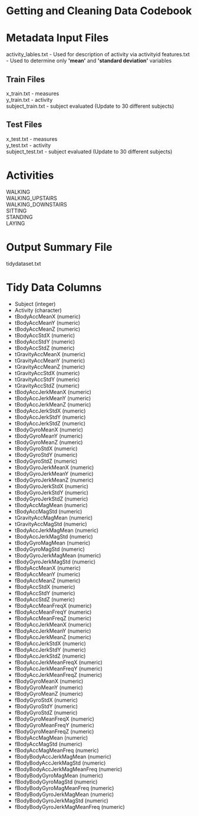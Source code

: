 # Getting and Cleaning Data Codebook

# Metadata Input Files
activity_lables.txt - Used for description of activity via activityid
features.txt - Used to determine only **'mean'** and **'standard deviation'** variables

## Train Files
x_train.txt - measures\
y_train.txt - activity\
subject_train.txt - subject evaluated (Update to 30 different subjects)

## Test Files
x_test.txt - measures\
y_test.txt - activity\
subject_test.txt - subject evaluated (Update to 30 different subjects)

# Activities
WALKING\
WALKING_UPSTAIRS\
WALKING_DOWNSTAIRS\
SITTING\
STANDING\
LAYING

# Output Summary File
tidydataset.txt

# Tidy Data Columns

* Subject (integer)
* Activity (character)
* tBodyAccMeanX (numeric)
* tBodyAccMeanY (numeric)
* tBodyAccMeanZ (numeric)
* tBodyAccStdX (numeric)
* tBodyAccStdY (numeric)
* tBodyAccStdZ (numeric)
* tGravityAccMeanX (numeric)
* tGravityAccMeanY (numeric)
* tGravityAccMeanZ (numeric)
* tGravityAccStdX (numeric)
* tGravityAccStdY (numeric)
* tGravityAccStdZ (numeric)
* tBodyAccJerkMeanX (numeric)
* tBodyAccJerkMeanY (numeric)
* tBodyAccJerkMeanZ (numeric)
* tBodyAccJerkStdX (numeric)
* tBodyAccJerkStdY (numeric)
* tBodyAccJerkStdZ (numeric)
* tBodyGyroMeanX (numeric)
* tBodyGyroMeanY (numeric)
* tBodyGyroMeanZ (numeric)
* tBodyGyroStdX (numeric)
* tBodyGyroStdY (numeric)
* tBodyGyroStdZ (numeric)
* tBodyGyroJerkMeanX (numeric)
* tBodyGyroJerkMeanY (numeric)
* tBodyGyroJerkMeanZ (numeric)
* tBodyGyroJerkStdX (numeric)
* tBodyGyroJerkStdY (numeric)
* tBodyGyroJerkStdZ (numeric)
* tBodyAccMagMean (numeric)
* tBodyAccMagStd (numeric)
* tGravityAccMagMean (numeric)
* tGravityAccMagStd (numeric)
* tBodyAccJerkMagMean (numeric)
* tBodyAccJerkMagStd (numeric)
* tBodyGyroMagMean (numeric)
* tBodyGyroMagStd (numeric)
* tBodyGyroJerkMagMean (numeric)
* tBodyGyroJerkMagStd (numeric)
* fBodyAccMeanX (numeric)
* fBodyAccMeanY (numeric)
* fBodyAccMeanZ (numeric)
* fBodyAccStdX (numeric)
* fBodyAccStdY (numeric)
* fBodyAccStdZ (numeric)
* fBodyAccMeanFreqX (numeric)
* fBodyAccMeanFreqY (numeric)
* fBodyAccMeanFreqZ (numeric)
* fBodyAccJerkMeanX (numeric)
* fBodyAccJerkMeanY (numeric)
* fBodyAccJerkMeanZ (numeric)
* fBodyAccJerkStdX (numeric)
* fBodyAccJerkStdY (numeric)
* fBodyAccJerkStdZ (numeric)
* fBodyAccJerkMeanFreqX (numeric)
* fBodyAccJerkMeanFreqY (numeric)
* fBodyAccJerkMeanFreqZ (numeric)
* fBodyGyroMeanX (numeric)
* fBodyGyroMeanY (numeric)
* fBodyGyroMeanZ (numeric)
* fBodyGyroStdX (numeric)
* fBodyGyroStdY (numeric)
* fBodyGyroStdZ (numeric)
* fBodyGyroMeanFreqX (numeric)
* fBodyGyroMeanFreqY (numeric)
* fBodyGyroMeanFreqZ (numeric)
* fBodyAccMagMean (numeric)
* fBodyAccMagStd (numeric)
* fBodyAccMagMeanFreq (numeric)
* fBodyBodyAccJerkMagMean (numeric)
* fBodyBodyAccJerkMagStd (numeric)
* fBodyBodyAccJerkMagMeanFreq (numeric)
* fBodyBodyGyroMagMean (numeric)
* fBodyBodyGyroMagStd (numeric)
* fBodyBodyGyroMagMeanFreq (numeric)
* fBodyBodyGyroJerkMagMean (numeric)
* fBodyBodyGyroJerkMagStd (numeric)
* fBodyBodyGyroJerkMagMeanFreq (numeric)



